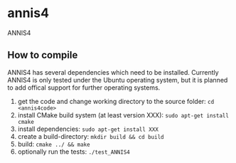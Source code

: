annis4
======

ANNIS4

How to compile
---------------

ANNIS4 has several dependencies which need to be installed.
Currently ANNIS4 is only tested under the Ubuntu operating system,
but it is planned to add offical support for further operating systems.

1. get the code and change working directory to the source folder: `cd <annis4code>`
2. install CMake build system (at least version XXX): `sudo apt-get install cmake`
3. install dependencies: `sudo apt-get install XXX`
4. create a build-directory: `mkdir build && cd build`
5. build: `cmake ../ && make`
6. optionally run the tests: `./test_ANNIS4`
